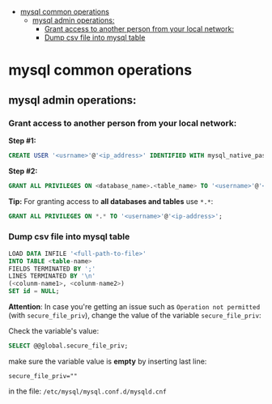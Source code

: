 <!--ts-->
   * [mysql common operations](#mysql-common-operations)
      * [mysql admin operations:](#mysql-admin-operations)
         * [Grant access to another person from your local network:](#grant-access-to-another-person-from-your-local-network)
         * [Dump csv file into mysql table](#dump-csv-file-into-mysql-table)

<!-- Added by: gil_diy, at: 2018-10-01T03:47+03:00 -->

<!--te-->

# mysql common operations

## mysql admin operations:
### Grant access to another person from your local network:

**Step #1:**
```sql
CREATE USER '<usrname>'@'<ip_address>' IDENTIFIED WITH mysql_native_password BY '<password>';
```
**Step #2:**

```sql
GRANT ALL PRIVILEGES ON <database_name>.<table_name> TO '<username>'@'<ip-address>';
```


**Tip:** For granting access to **all databases and tables** use `*.*`:

```sql
GRANT ALL PRIVILEGES ON *.* TO '<username>'@'<ip-address>';
```

### Dump csv file into mysql table

```sql
LOAD DATA INFILE '<full-path-to-file>'
INTO TABLE <table-name>
FIELDS TERMINATED BY ';'
LINES TERMINATED BY '\n'
(<colunm-name1>, <colunm-name2>)
SET id = NULL;
```

**Attention**: In case you're getting an issue such as `Operation not permitted` (with `secure_file_priv`),
change the value of the variable `secure_file_priv`:

Check the variable's value:
```sql
SELECT @@global.secure_file_priv;
```
make sure the variable value is **empty** by inserting last line:

`secure_file_priv=""`

in the file: `/etc/mysql/mysql.conf.d/mysqld.cnf`
